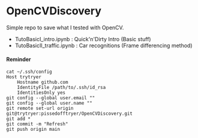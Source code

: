 # OpenCVDiscovery

Simple repo to save what I tested with OpenCV.

- TutoBasicI_intro.ipynb : Quick'n'Dirty Intro (Basic stuff)
- TutoBasicII_traffic.ipynb : Car recognitions (Frame differencing method)

#### Reminder

```console
cat ~/.ssh/config
Host trytryer
	Hostname github.com
	IdentityFile /path/to/.ssh/id_rsa
	IdentitiesOnly yes
git config --global user.email ""
git config --global user.name ""
git remote set-url origin git@trytryer:pissedofftryer/OpenCVDiscovery.git
git add *
git commit -m "Refresh"
git push origin main
```